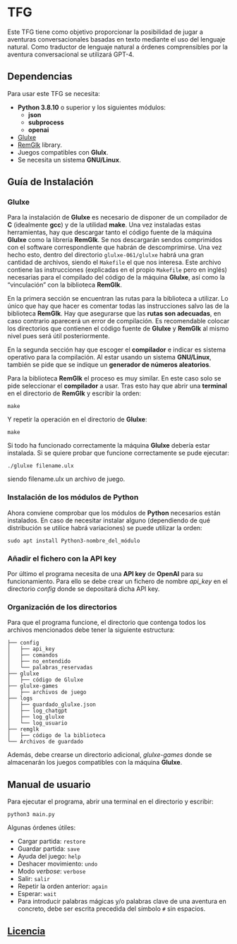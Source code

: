 # TFG

Este TFG tiene como objetivo proporcionar la posibilidad de jugar a aventuras conversacionales basadas en texto mediante el uso del lenguaje natural. Como traductor de lenguaje natural a órdenes comprensibles por la aventura conversacional se utilizará GPT-4.

## Dependencias

Para usar este TFG se necesita:
- **Python 3.8.10** o superior y los siguientes módulos:
	- **json**
	- **subprocess**
	- **openai**
- [Glulxe][glulx]
- [RemGlk][glk] library.
- Juegos compatibles con **Glulx**.
- Se necesita un sistema **GNU/Linux**.

[glulx]: http://eblong.com/zarf/glulx/index.html
[glk]: http://eblong.com/zarf/glk/index.html

## Guía de Instalación

### Glulxe

Para la instalación de **Glulxe** es necesario de disponer de un compilador de **C** (idealmente **gcc**) y de la utilidad **make**. Una vez instaladas estas herramientas, hay que descargar tanto el código fuente de la máquina **Glulxe** como la librería **RemGlk**. Se nos descargarán sendos comprimidos con el software correspondiente que habrán de descomprimirse.
Una vez hecho esto, dentro del directorio `glulxe-061/glulxe` habrá una gran cantidad de archivos, siendo el `Makefile` el que nos interesa. Este archivo contiene las instrucciones (explicadas en el propio `Makefile` pero en inglés) necesarias para el compilado del código de la máquina **Glulxe**, así como la “vinculación” con la biblioteca **RemGlk**. 

En la primera sección se encuentran las rutas para la biblioteca a utilizar. Lo único que hay que hacer es comentar todas las instrucciones salvo las de la biblioteca **RemGlk**. Hay que asegurarse que las **rutas son adecuadas**, en caso contrario aparecerá un error de compilación. Es recomendable colocar los directorios que contienen el código fuente de **Glulxe** y **RemGlk** al mismo nivel pues será útil posteriormente.

En la segunda sección hay que escoger el **compilador** e indicar es sistema operativo para la compilación. Al estar usando un sistema **GNU/Linux**, también se pide que se indique un **generador de números aleatorios**.

Para la biblioteca **RemGlk** el proceso es muy similar. En este caso solo se pide seleccionar el **compilador** a usar.
Tras esto hay que abrir una **terminal** en el directorio de **RemGlk** y escribir la orden:
						
	make

Y repetir la operación en el directorio de **Glulxe**:

	make

Si todo ha funcionado correctamente la máquina **Glulxe** debería estar instalada. Si se quiere probar que funcione correctamente se pude ejecutar:

	./glulxe filename.ulx

siendo filename.ulx un archivo de juego.

### Instalación de los módulos de Python

Ahora conviene comprobar que los módulos de **Python** necesarios están instalados. En caso de necesitar instalar alguno (dependiendo de qué distribución se utilice habrá variaciones) se puede utilizar la orden:

	sudo apt install Python3-nombre_del_módulo

### Añadir el fichero con la API key

Por último el programa necesita de una **API key** de **OpenAI** para su funcionamiento. Para ello se debe crear un fichero de nombre *api_key* en el directorio *config* donde se depositará dicha API key.

### Organización de los directorios

Para que el programa funcione, el directorio que contenga todos los archivos mencionados debe tener la siguiente estructura:
```
├── config
│   ├── api_key
│   ├── comandos
│   ├── no_entendido
│   └── palabras_reservadas
├── glulxe
│   ├── código de Glulxe
├── glulxe-games
│   ├── archivos de juego
├── logs
│   ├── guardado_glulxe.json
│   ├── log_chatgpt
│   ├── log_glulxe
│   └── log_usuario
├── remglk
│   ├── código de la biblioteca
└── Archivos de guardado
```
Además, debe crearse un directorio adicional, *glulxe-games* donde se almacenarán los juegos compatibles con la máquina **Glulxe**.

## Manual de usuario

Para ejecutar el programa, abrir una terminal en el directorio y escribir:

	python3 main.py

Algunas órdenes útiles:

-   Cargar partida: `restore`
-   Guardar partida: `save`
-   Ayuda del juego: `help`
-   Deshacer movimiento: `undo`
-   Modo *verbose*: `verbose`
-   Salir: `salir`
-   Repetir la orden anterior: `again`
-   Esperar: `wait`
-   Para introducir palabras mágicas y/o palabras clave de una aventura en concreto, debe ser escrita precedida del símbolo `#` sin espacios.

## [Licencia][LICENSE]

[LICENSE]: ./LICENSE

